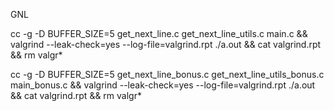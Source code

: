 GNL

cc -g -D BUFFER_SIZE=5 get_next_line.c get_next_line_utils.c main.c && valgrind --leak-check=yes --log-file=valgrind.rpt ./a.out && cat valgrind.rpt && rm valgr*

cc -g -D BUFFER_SIZE=5 get_next_line_bonus.c get_next_line_utils_bonus.c main_bonus.c && valgrind --leak-check=yes --log-file=valgrind.rpt ./a.out && cat valgrind.rpt && rm valgr*